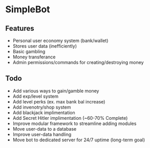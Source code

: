 # SimpleBot

## Features
- Personal user economy system (bank/wallet)
- Stores user data (inefficiently)
- Basic gambling
- Money transferance
- Admin permissions/commands for creating/destroying money

## Todo
- Add various ways to gain/gamble money
- Add exp/level system
- Add level perks (ex. max bank bal increase)
- Add invenotry/shop system
- Add blackjack implimentation
- Add Secret Hitler implimentation (~60-70% Complete)
- Improve modular framework to streamline adding modules
- Move user-data to a database
- Improve user-data handling
- Move bot to dedicated server for 24/7 uptime (long-term goal)
